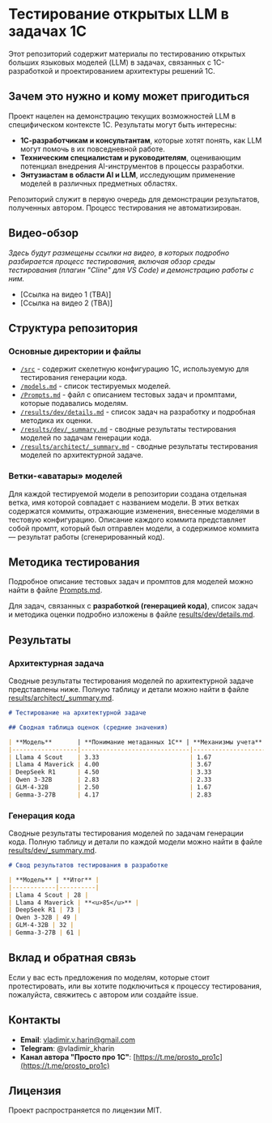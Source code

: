 # Тестирование открытых LLM в задачах 1С

Этот репозиторий содержит материалы по тестированию открытых больших языковых моделей (LLM) в задачах, связанных с 1С-разработкой и проектированием архитектуры решений 1С.

## Зачем это нужно и кому может пригодиться

Проект нацелен на демонстрацию текущих возможностей LLM в специфическом контексте 1С. Результаты могут быть интересны:

*   **1С-разработчикам и консультантам**, которые хотят понять, как LLM могут помочь в их повседневной работе.
*   **Техническим специалистам и руководителям**, оценивающим потенциал внедрения AI-инструментов в процессы разработки.
*   **Энтузиастам в области AI и LLM**, исследующим применение моделей в различных предметных областях.

Репозиторий служит в первую очередь для демонстрации результатов, полученных автором. Процесс тестирования не автоматизирован.

## Видео-обзор

*Здесь будут размещены ссылки на видео, в которых подробно разбирается процесс тестирования, включая обзор среды тестирования (плагин "Cline" для VS Code) и демонстрацию работы с ним.*

*   [Ссылка на видео 1 (TBA)]
*   [Ссылка на видео 2 (TBA)]

## Структура репозитория

### Основные директории и файлы

*   [`/src`](/src) - содержит скелетную конфигурацию 1С, используемую для тестирования генерации кода.
*   [`/models.md`](models.md) - список тестируемых моделей.
*   [`/Prompts.md`](Prompts.md) - файл с описанием тестовых задач и промптами, которые подавались моделям.
*   [`/results/dev/details.md`](results/dev/details.md) - список задач на разработку и подробная методика их оценки.
*   [`/results/dev/_summary.md`](results/dev/_summary.md) - сводные результаты тестирования моделей по задачам генерации кода.
*   [`/results/architect/_summary.md`](results/architect/_summary.md) - сводные результаты тестирования моделей по архитектурной задаче.

### Ветки-«аватары» моделей

Для каждой тестируемой модели в репозитории создана отдельная ветка, имя которой совпадает с названием модели. В этих ветках содержатся коммиты, отражающие изменения, внесенные моделями в тестовую конфигурацию.
Описание каждого коммита представляет собой промпт, который был отправлен модели, а содержимое коммита — результат работы (сгенерированный код).

## Методика тестирования

Подробное описание тестовых задач и промптов для моделей можно найти в файле [Prompts.md](Prompts.md).

Для задач, связанных с **разработкой (генерацией кода)**, список задач и методика оценки подробно изложены в файле [results/dev/details.md](results/dev/details.md).

## Результаты

### Архитектурная задача

Сводные результаты тестирования моделей по архитектурной задаче представлены ниже. Полную таблицу и детали можно найти в файле [results/architect/_summary.md](results/architect/_summary.md).

```markdown
# Тестирование на архитектурной задаче

## Сводная таблица оценок (средние значения)

| **Модель**       | **Понимание метаданных 1С** | **Механизмы учета** | **Отчетность** | **Полнота решения** | **Итог** |
|------------------|------------------------------|---------------------|----------------|---------------------|----------|
| Llama 4 Scout    | 3.33                         | 1.67                | 3.00           | 3.50                | 11.50    |
| Llama 4 Maverick | 4.00                         | 3.67                | 3.33           | 4.17                | 15.17    |
| DeepSeek R1      | 4.50                         | 3.33                | 3.33           | 4.83                | 16.00    |
| Qwen 3-32B       | 2.83                         | 2.33                | 2.83           | 4.60                | 12.60    |
| GLM-4-32B        | 2.50                         | 1.67                | 2.67           | 3.33                | 10.17    |
| Gemma-3-27B      | 4.17                         | 2.83                | 3.00           | 4.67                | 14.67    |
```

### Генерация кода

Сводные результаты тестирования моделей по задачам генерации кода. Полную таблицу и детали по каждой модели можно найти в файле [results/dev/_summary.md](results/dev/_summary.md).

```markdown
# Свод результатов тестирования в разработке

| **Модель** | **Итог** |
|------------|----------|
| Llama 4 Scout | 28 |
| Llama 4 Maverick | **<u>85</u>** |
| DeepSeek R1 | 73 |
| Qwen 3-32B | 49 |
| GLM-4-32B | 32 |
| Gemma-3-27B | 61 |
```

## Вклад и обратная связь

Если у вас есть предложения по моделям, которые стоит протестировать, или вы хотите подключиться к процессу тестирования, пожалуйста, свяжитесь с автором или создайте issue.

## Контакты

*   **Email**: vladimir.v.harin@gmail.com
*   **Telegram**: @vladimir_kharin
*   **Канал автора "Просто про 1С"**: [https://t.me/prosto_pro1c](https://t.me/prosto_pro1c)

## Лицензия

Проект распространяется по лицензии MIT.
